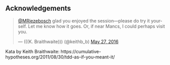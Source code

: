 ##  Acknowledgements
<blockquote class="twitter-tweet" data-lang="en"><p lang="en" dir="ltr"><a href="https://twitter.com/MRiezebosch">@MRiezebosch</a> glad you enjoyed the session—please do try it yourself. Let me know how it goes. Or, if near Mancs, I could perhaps visit you.</p>&mdash; (((K. Braithwaite))) (@keithb_b) <a href="https://twitter.com/keithb_b/status/736306133380542465">May 27, 2016</a></blockquote> <script async src="http://platform.twitter.com/widgets.js" charset="utf-8"></script>
Kata by Keith Braithwaite:  
https://cumulative-hypotheses.org/2011/08/30/tdd-as-if-you-meant-it/